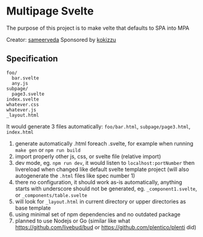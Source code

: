 # Multipage Svelte

The purpose of this project is to make velte that defaults to SPA into MPA

Creator: [sameerveda](//github.com/sameerveda)
Sponsored by [kokizzu](//github.com/kokizzu)

## Specification

```shell
foo/
  bar.svelte
  any.js
subpage/
  page3.svelte
index.svelte
whatever.css
whatever.js
_layout.html
```

It would generate 3 files automatically: `foo/bar.html`, `subpage/page3.html`, `index.html`

1. generate automatically .html foreach .svelte, for example when running `make gen` or `npm run build`
2. import properly other js, css, or svelte file (relative import)
3. dev mode, eg. `npm run dev`, it would listen to `localhost:portNumber` then livereload when changed like default svelte template project (will also autogenerate the `.html` files like spec number 1)
4. there no configuration, it should work as-is automatically, anything starts with underscore should not be generated, eg. `_component1.svelte`, or `_components/table.svelte`
5. will look for `_layout.html` in current directory or upper directories as base template
6. using minimal set of npm dependencies and no outdated package
7. planned to use Nodejs or Go (similar like what https://github.com/livebud/bud or https://github.com/plentico/plenti did)

